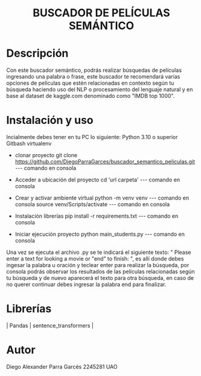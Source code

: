 
<h1 align="center"> BUSCADOR DE PELÍCULAS SEMÁNTICO </h1>


# Descripción

Con este buscador semántico, podrás realizar búsquedas de películas ingresando una palabra o frase, este buscador te recomendará varias opciones de películas que estén relacionadas en contexto según tu búsqueda haciendo uso del NLP o procesamiento del lenguaje natural y en base al dataset de kaggle.com denominado como "IMDB top 1000".  


# Instalación y uso

Incialmente debes tener en tu PC lo siguiente:
Python 3.10 o superior
Gitbash
virtualenv

- clonar proyecto
    git clone https://github.com/DiegoParraGarces/buscador_semantico_peliculas.git --- comando en consola

- Acceder a ubicación del proyecto
    cd 'url carpeta' --- comando en consola    

- Crear y activar ambiente virtual
    python -m venv venv           --- comando en consola
    source venv/Scripts/activate  --- comando en consola

- Instalación librerías
    pip install -r requirements.txt  --- comando en consola

- Iniciar ejecución proyecto
    python main_students.py  --- comando en consola


Una vez se ejecuta el archivo .py se te indicará el siguiente texto:
" Please enter a text for looking a movie or "end" to finish: ", es allí donde debes ingesar la palabra u oración y teclear enter para realizar la búsqueda, por consola podrás observar los resultados de las películas relacionadas según tu búsqueda y de nuevo aparecerá el texto para otra búsqueda, en caso de no querer continuar debes ingresar la palabra end para finalizar.


# Librerías

| Pandas   | sentence_transformers     |


# Autor

Diego Alexander Parra Garcés
2245281
UAO




